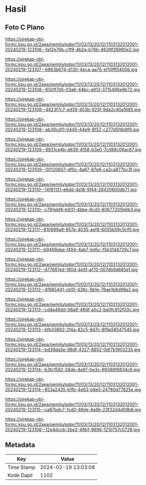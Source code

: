# Hasil

## Foto C Plano

https://sirekap-obj-formc.kpu.go.id/2aea/pemilu/pdpr/11/03/13/20/12/1103132012001-20240219-123106--fa12e76b-c1f9-4b2a-b76b-4639f26980e2.jpg

https://sirekap-obj-formc.kpu.go.id/2aea/pemilu/pdpr/11/03/13/20/12/1103132012001-20240219-123107--6863b674-d130-4eca-aa76-ef10fff54056.jpg

https://sirekap-obj-formc.kpu.go.id/2aea/pemilu/pdpr/11/03/13/20/12/1103132012001-20240219-123108--650ff7d5-03a6-44bc-a913-3715496e8b72.jpg

https://sirekap-obj-formc.kpu.go.id/2aea/pemilu/pdpr/11/03/13/20/12/1103132012001-20240219-123108--4623f7c7-ed39-453b-925f-9da2c40a1685.jpg

https://sirekap-obj-formc.kpu.go.id/2aea/pemilu/pdpr/11/03/13/20/12/1103132012001-20240219-123108--ab39cd11-0445-44e9-8f52-c277d5f4b8f9.jpg

https://sirekap-obj-formc.kpu.go.id/2aea/pemilu/pdpr/11/03/13/20/12/1103132012001-20240219-123109--8931ce4b-a639-4158-b3e0-7cd88c09ac67.jpg

https://sirekap-obj-formc.kpu.go.id/2aea/pemilu/pdpr/11/03/13/20/12/1103132012001-20240219-123109--00120607-df0c-4a67-87e8-ca2ca977bc3f.jpg

https://sirekap-obj-formc.kpu.go.id/2aea/pemilu/pdpr/11/03/13/20/12/1103132012001-20240219-123110--14f81131-e6dd-4a18-9f44-28420600db71.jpg

https://sirekap-obj-formc.kpu.go.id/2aea/pemilu/pdpr/11/03/13/20/12/1103132012001-20240219-123110--c791ebf6-b931-4bbe-8cd3-80677205b6b3.jpg

https://sirekap-obj-formc.kpu.go.id/2aea/pemilu/pdpr/11/03/13/20/12/1103132012001-20240219-123111--810699a9-957e-4035-aef6-6055b59c9cf0.jpg

https://sirekap-obj-formc.kpu.go.id/2aea/pemilu/pdpr/11/03/13/20/12/1103132012001-20240219-123111--b9468ebe-f494-4ab7-bd5c-f5b31d4729c7.jpg

https://sirekap-obj-formc.kpu.go.id/2aea/pemilu/pdpr/11/03/13/20/12/1103132012001-20240219-123112--d77661ed-180d-4e5f-af70-007db9d685e1.jpg

https://sirekap-obj-formc.kpu.go.id/2aea/pemilu/pdpr/11/03/13/20/12/1103132012001-20240219-123112--4f985441-cb10-436c-9b1e-76ae1b8d98a2.jpg

https://sirekap-obj-formc.kpu.go.id/2aea/pemilu/pdpr/11/03/13/20/12/1103132012001-20240219-123113--cd4a46dd-06a9-48df-a5c2-ba0fc912f03c.jpg

https://sirekap-obj-formc.kpu.go.id/2aea/pemilu/pdpr/11/03/13/20/12/1103132012001-20240219-123113--bfb33892-2f4a-42c5-8d7c-8f9a58547545.jpg

https://sirekap-obj-formc.kpu.go.id/2aea/pemilu/pdpr/11/03/13/20/12/1103132012001-20240219-123114--bd39da5e-98df-4327-8852-0df7b1903235.jpg

https://sirekap-obj-formc.kpu.go.id/2aea/pemilu/pdpr/11/03/13/20/12/1103132012001-20240219-123114--b3fc1582-28de-4a97-be3c-69389f6834c6.jpg

https://sirekap-obj-formc.kpu.go.id/2aea/pemilu/pdpr/11/03/13/20/12/1103132012001-20240219-123114--853a2435-b1fb-4e63-b8e5-24780d77825e.jpg

https://sirekap-obj-formc.kpu.go.id/2aea/pemilu/pdpr/11/03/13/20/12/1103132012001-20240219-123115--ca87bdc7-1cd0-48de-8a9b-23f32d4d09b8.jpg

https://sirekap-obj-formc.kpu.go.id/2aea/pemilu/pdpr/11/03/13/20/12/1103132012001-20240219-123106--12e4dccb-2be2-49b1-9896-1210757c0728.jpg


## Metadata

| Key        | Value               |
| ---------- | ------------------- |
| Time Stamp | 2024-02-19 13:03:08 |
| Kode Dapil | 1102                |




